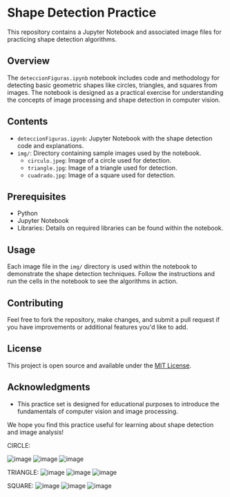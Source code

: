 # Shape Detection Practice

This repository contains a Jupyter Notebook and associated image files for practicing shape detection algorithms.

## Overview

The `deteccionFiguras.ipynb` notebook includes code and methodology for detecting basic geometric shapes like circles, triangles, and squares from images. The notebook is designed as a practical exercise for understanding the concepts of image processing and shape detection in computer vision.

## Contents

- `deteccionFiguras.ipynb`: Jupyter Notebook with the shape detection code and explanations.
- `img/`: Directory containing sample images used by the notebook.
  - `circulo.jpeg`: Image of a circle used for detection.
  - `triangle.jpg`: Image of a triangle used for detection.
  - `cuadrado.jpg`: Image of a square used for detection.
 
## Prerequisites

- Python
- Jupyter Notebook
- Libraries: Details on required libraries can be found within the notebook.

## Usage

Each image file in the `img/` directory is used within the notebook to demonstrate the shape detection techniques. Follow the instructions and run the cells in the notebook to see the algorithms in action.

## Contributing

Feel free to fork the repository, make changes, and submit a pull request if you have improvements or additional features you'd like to add.

## License

This project is open source and available under the [MIT License](LICENSE.md).

## Acknowledgments

- This practice set is designed for educational purposes to introduce the fundamentals of computer vision and image processing.

We hope you find this practice useful for learning about shape detection and image analysis!


CIRCLE:

  ![image](https://github.com/BraulioAlejandroNavarreteHorta/ShapeDetectionPractice/assets/133619100/94bbfaaf-50aa-4bc1-83fa-a71c64d3cdf5)
  ![image](https://github.com/BraulioAlejandroNavarreteHorta/ShapeDetectionPractice/assets/133619100/bc560927-87ab-45ec-b5d2-4d4517b9d810)
  ![image](https://github.com/BraulioAlejandroNavarreteHorta/ShapeDetectionPractice/assets/133619100/a18f4f97-9972-43d2-9388-1b86f235c03a)


TRIANGLE:
  ![image](https://github.com/BraulioAlejandroNavarreteHorta/ShapeDetectionPractice/assets/133619100/9d7d98e3-972a-4234-be51-cf6c01074d42)
  ![image](https://github.com/BraulioAlejandroNavarreteHorta/ShapeDetectionPractice/assets/133619100/e70c8f2d-70fe-4588-882d-3e79dd35ea9b)
  ![image](https://github.com/BraulioAlejandroNavarreteHorta/ShapeDetectionPractice/assets/133619100/101c6549-27f3-4e4f-ad64-232f18996aee)


SQUARE:
  ![image](https://github.com/BraulioAlejandroNavarreteHorta/ShapeDetectionPractice/assets/133619100/1409a149-4d44-41aa-b76c-1ed53acfe318)
  ![image](https://github.com/BraulioAlejandroNavarreteHorta/ShapeDetectionPractice/assets/133619100/23dd3056-8cf4-4c69-a940-e07ebe4ff696)
  ![image](https://github.com/BraulioAlejandroNavarreteHorta/ShapeDetectionPractice/assets/133619100/9674917f-66a7-4cf5-b453-094062c09359)






